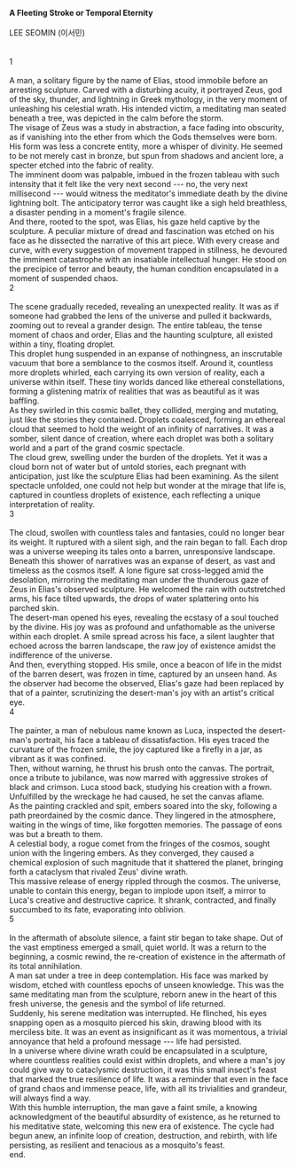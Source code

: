 **A Fleeting Stroke or Temporal Eternity**\
\
LEE SEOMIN (이서민)\
\
\
1\
\
A man, a solitary figure by the name of Elias, stood immobile before an
arresting sculpture. Carved with a disturbing acuity, it portrayed Zeus,
god of the sky, thunder, and lightning in Greek mythology, in the very
moment of unleashing his celestial wrath. His intended victim, a
meditating man seated beneath a tree, was depicted in the calm before
the storm.\
The visage of Zeus was a study in abstraction, a face fading into
obscurity, as if vanishing into the ether from which the Gods themselves
were born. His form was less a concrete entity, more a whisper of
divinity. He seemed to be not merely cast in bronze, but spun from
shadows and ancient lore, a specter etched into the fabric of reality.\
The imminent doom was palpable, imbued in the frozen tableau with such
intensity that it felt like the very next second --- no, the very next
millisecond --- would witness the meditator's immediate death by the
divine lightning bolt. The anticipatory terror was caught like a sigh
held breathless, a disaster pending in a moment's fragile silence.\
And there, rooted to the spot, was Elias, his gaze held captive by the
sculpture. A peculiar mixture of dread and fascination was etched on his
face as he dissected the narrative of this art piece. With every crease
and curve, with every suggestion of movement trapped in stillness, he
devoured the imminent catastrophe with an insatiable intellectual
hunger. He stood on the precipice of terror and beauty, the human
condition encapsulated in a moment of suspended chaos.\
2\
\
The scene gradually receded, revealing an unexpected reality. It was as
if someone had grabbed the lens of the universe and pulled it backwards,
zooming out to reveal a grander design. The entire tableau, the tense
moment of chaos and order, Elias and the haunting sculpture, all existed
within a tiny, floating droplet.\
This droplet hung suspended in an expanse of nothingness, an inscrutable
vacuum that bore a semblance to the cosmos itself. Around it, countless
more droplets whirled, each carrying its own version of reality, each a
universe within itself. These tiny worlds danced like ethereal
constellations, forming a glistening matrix of realities that was as
beautiful as it was baffling.\
As they swirled in this cosmic ballet, they collided, merging and
mutating, just like the stories they contained. Droplets coalesced,
forming an ethereal cloud that seemed to hold the weight of an infinity
of narratives. It was a somber, silent dance of creation, where each
droplet was both a solitary world and a part of the grand cosmic
spectacle.\
The cloud grew, swelling under the burden of the droplets. Yet it was a
cloud born not of water but of untold stories, each pregnant with
anticipation, just like the sculpture Elias had been examining. As the
silent spectacle unfolded, one could not help but wonder at the mirage
that life is, captured in countless droplets of existence, each
reflecting a unique interpretation of reality.\
3\
\
The cloud, swollen with countless tales and fantasies, could no longer
bear its weight. It ruptured with a silent sigh, and the rain began to
fall. Each drop was a universe weeping its tales onto a barren,
unresponsive landscape.\
Beneath this shower of narratives was an expanse of desert, as vast and
timeless as the cosmos itself. A lone figure sat cross-legged amid the
desolation, mirroring the meditating man under the thunderous gaze of
Zeus in Elias's observed sculpture. He welcomed the rain with
outstretched arms, his face tilted upwards, the drops of water
splattering onto his parched skin.\
The desert-man opened his eyes, revealing the ecstasy of a soul touched
by the divine. His joy was as profound and unfathomable as the universe
within each droplet. A smile spread across his face, a silent laughter
that echoed across the barren landscape, the raw joy of existence amidst
the indifference of the universe.\
And then, everything stopped. His smile, once a beacon of life in the
midst of the barren desert, was frozen in time, captured by an unseen
hand. As the observer had become the observed, Elias's gaze had been
replaced by that of a painter, scrutinizing the desert-man's joy with an
artist's critical eye.\
4\
\
The painter, a man of nebulous name known as Luca, inspected the
desert-man's portrait, his face a tableau of dissatisfaction. His eyes
traced the curvature of the frozen smile, the joy captured like a
firefly in a jar, as vibrant as it was confined.\
Then, without warning, he thrust his brush onto the canvas. The
portrait, once a tribute to jubilance, was now marred with aggressive
strokes of black and crimson. Luca stood back, studying his creation
with a frown. Unfulfilled by the wreckage he had caused, he set the
canvas aflame.\
As the painting crackled and spit, embers soared into the sky, following
a path preordained by the cosmic dance. They lingered in the atmosphere,
waiting in the wings of time, like forgotten memories. The passage of
eons was but a breath to them.\
A celestial body, a rogue comet from the fringes of the cosmos, sought
union with the lingering embers. As they converged, they caused a
chemical explosion of such magnitude that it shattered the planet,
bringing forth a cataclysm that rivaled Zeus' divine wrath.\
This massive release of energy rippled through the cosmos. The universe,
unable to contain this energy, began to implode upon itself, a mirror to
Luca's creative and destructive caprice. It shrank, contracted, and
finally succumbed to its fate, evaporating into oblivion.\
5\
\
In the aftermath of absolute silence, a faint stir began to take shape.
Out of the vast emptiness emerged a small, quiet world. It was a return
to the beginning, a cosmic rewind, the re-creation of existence in the
aftermath of its total annihilation.\
A man sat under a tree in deep contemplation. His face was marked by
wisdom, etched with countless epochs of unseen knowledge. This was the
same meditating man from the sculpture, reborn anew in the heart of this
fresh universe, the genesis and the symbol of life returned.\
Suddenly, his serene meditation was interrupted. He flinched, his eyes
snapping open as a mosquito pierced his skin, drawing blood with its
merciless bite. It was an event as insignificant as it was momentous, a
trivial annoyance that held a profound message --- life had persisted.\
In a universe where divine wrath could be encapsulated in a sculpture,
where countless realities could exist within droplets, and where a man's
joy could give way to cataclysmic destruction, it was this small
insect's feast that marked the true resilience of life. It was a
reminder that even in the face of grand chaos and immense peace, life,
with all its trivialities and grandeur, will always find a way.\
With this humble interruption, the man gave a faint smile, a knowing
acknowledgment of the beautiful absurdity of existence, as he returned
to his meditative state, welcoming this new era of existence. The cycle
had begun anew, an infinite loop of creation, destruction, and rebirth,
with life persisting, as resilient and tenacious as a mosquito's feast.\
end.
